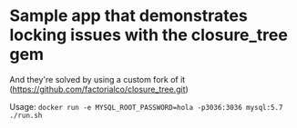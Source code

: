 # Sample app that demonstrates locking issues with the closure_tree gem

And they're solved by using a custom fork of it (https://github.com/factorialco/closure_tree.git)

Usage:
`docker run -e MYSQL_ROOT_PASSWORD=hola -p3036:3036 mysql:5.7`
`./run.sh`
